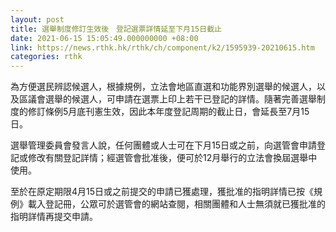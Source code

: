```yaml
---
layout: post
title: 選舉制度修訂生效後　登記選票詳情延至下月15日截止
date: 2021-06-15 15:05:49.000000000 +08:00
link: https://news.rthk.hk/rthk/ch/component/k2/1595939-20210615.htm
categories: rthk
---
```


為方便選民辨認候選人，根據規例，立法會地區直選和功能界別選舉的候選人，以及區議會選舉的候選人，可申請在選票上印上若干已登記的詳情。隨著完善選舉制度的修訂條例5月底刊憲生效，因此本年度登記周期的截止日，會延長至7月15日。

選舉管理委員會發言人說，任何團體或人士可在下月15日或之前，向選管會申請登記或修改有關登記詳情；經選管會批准後，便可於12月舉行的立法會換屆選舉中使用。
 
至於在原定期限4月15日或之前提交的申請已獲處理，獲批准的指明詳情已按《規例》載入登記冊，公眾可於選管會的網站查閱，相關團體和人士無須就已獲批准的指明詳情再提交申請。
